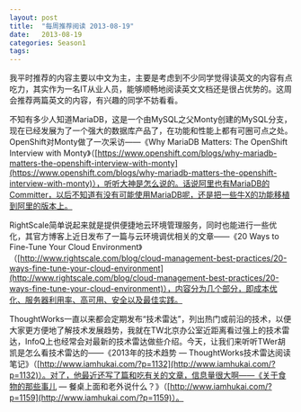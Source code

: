 ```yaml
---
layout: post
title:  "每周推荐阅读 2013-08-19"
date:   2013-08-19
categories: Season1
tags:
---
```


我平时推荐的内容主要以中文为主，主要是考虑到不少同学觉得读英文的内容有点吃力，其实作为一名IT从业人员，能够顺畅地阅读英文文档还是很占优势的。这周会推荐两篇英文的内容，有兴趣的同学不妨看看。

不知有多少人知道MariaDB，这是一个由MySQL之父Monty创建的MySQL分支，现在已经发展为了一个强大的数据库产品了，在功能和性能上都有可圈可点之处。OpenShift对Monty做了一次采访——《Why MariaDB Matters: The OpenShift Interview with Monty》（[https://www.openshift.com/blogs/why-mariadb-matters-the-openshift-interview-with-monty](https://www.openshift.com/blogs/why-mariadb-matters-the-openshift-interview-with-monty)），听听大神是怎么说的。话说阿里也有MariaDB的Committer，以后不知道有没有可能使用MariaDB呢，还是把一些牛X的功能移植到阿里的版本上。

RightScale简单说起来就是提供便捷地云环境管理服务，同时也能进行一些优化，其官方博客上近日发布了一篇与云环境调优相关的文章——《20 Ways to Fine-Tune Your Cloud Environment》（[http://www.rightscale.com/blog/cloud-management-best-practices/20-ways-fine-tune-your-cloud-environment](http://www.rightscale.com/blog/cloud-management-best-practices/20-ways-fine-tune-your-cloud-environment)），内容分为几个部分，即成本优化、服务器利用率、高可用、安全以及最佳实践。

ThoughtWorks一直以来都会定期发布“技术雷达”，列出热门或前沿的技术，以便大家更方便地了解技术发展趋势，我就在TW北京办公室近距离看过强上的技术雷达，InfoQ上也经常会对最新的技术雷达做些介绍。今天，让我们来听听TWer胡凯是怎么看技术雷达的——《2013年的技术趋势 — ThoughtWorks技术雷达阅读笔记》（[http://www.iamhukai.com/?p=1132](http://www.iamhukai.com/?p=1132)）。对了，他最近还写了篇和吃有关的文章，信息量很大啊——《关于食物的那些事儿 — 餐桌上面和老外说什么？》（[http://www.iamhukai.com/?p=1159](http://www.iamhukai.com/?p=1159)）。
